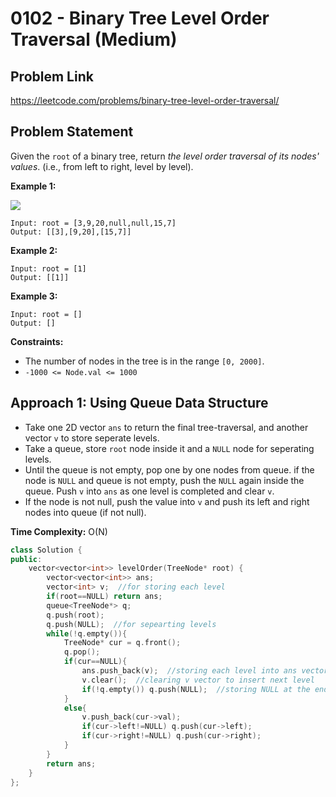 # 0102 - Binary Tree Level Order Traversal (Medium)

## Problem Link

https://leetcode.com/problems/binary-tree-level-order-traversal/

## Problem Statement

Given the `root` of a binary tree, return _the level order traversal of its nodes' values_. (i.e., from left to right, level by level).


**Example 1:**

![](https://assets.leetcode.com/uploads/2021/02/19/tree1.jpg)
```
Input: root = [3,9,20,null,null,15,7]
Output: [[3],[9,20],[15,7]]
```

**Example 2:**

```
Input: root = [1]
Output: [[1]]
```

**Example 3:**

```
Input: root = []
Output: []
```


**Constraints:**

*  The number of nodes in the tree is in the range `[0, 2000]`.
*  `-1000 <= Node.val <= 1000`


## Approach 1: Using Queue Data Structure

- Take one 2D vector `ans` to return the final tree-traversal, and another vector `v` to store seperate levels.
- Take a queue, store `root` node inside it and a `NULL` node for seperating levels.
- Until the queue is not empty, pop one by one nodes from queue. if the node is `NULL` and queue is not empty, push the `NULL` again inside the queue. Push `v` into `ans` as one level is completed and clear `v`.
- If the node is not null, push the value into `v` and push its left and right nodes into queue (if not null).

**Time Complexity:**  O(N)

<SolutionAuthor name="@Srijita-mandal"/>

```cpp
class Solution {
public:
    vector<vector<int>> levelOrder(TreeNode* root) {
        vector<vector<int>> ans;
        vector<int> v;  //for storing each level
        if(root==NULL) return ans;
        queue<TreeNode*> q;
        q.push(root);
        q.push(NULL);  //for sepearting levels
        while(!q.empty()){
            TreeNode* cur = q.front();
            q.pop();
            if(cur==NULL){
                ans.push_back(v);  //storing each level into ans vector
                v.clear();  //clearing v vector to insert next level
                if(!q.empty()) q.push(NULL);  //storing NULL at the end of queue
            }
            else{
                v.push_back(cur->val);
                if(cur->left!=NULL) q.push(cur->left);
                if(cur->right!=NULL) q.push(cur->right);
            }
        }
        return ans;
    }
};
```